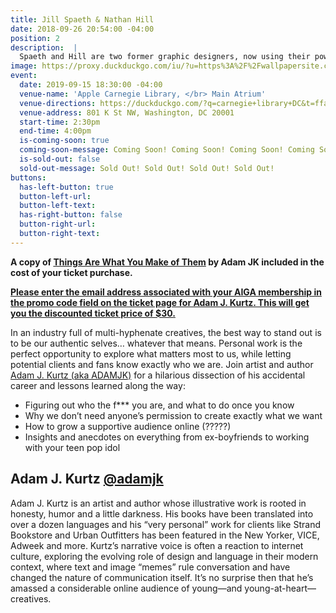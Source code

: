 ```yaml
---
title: Jill Spaeth & Nathan Hill
date: 2018-09-26 20:54:00 -04:00
position: 2
description:  |
  Spaeth and Hill are two former graphic designers, now using their powers to rethink industrial design.
image: https://proxy.duckduckgo.com/iu/?u=https%3A%2F%2Fwallpapersite.com%2Fimages%2Fwallpapers%2Fdva-2560x1440-overwatch-artwork-4k-8770.jpg&f=1
event:
  date: 2019-09-15 18:30:00 -04:00
  venue-name: 'Apple Carnegie Library, </br> Main Atrium'
  venue-directions: https://duckduckgo.com/?q=carnegie+library+DC&t=ffab&ia=web&iaxm=maps&iai=apple-carnegie-library-washington
  venue-address: 801 K St NW, Washington, DC 20001
  start-time: 2:30pm
  end-time: 4:00pm
  is-coming-soon: true
  coming-soon-message: Coming Soon! Coming Soon! Coming Soon! Coming Soon!
  is-sold-out: false
  sold-out-message: Sold Out! Sold Out! Sold Out! Sold Out!
buttons:
  has-left-button: true
  button-left-url:
  button-left-text:
  has-right-button: false
  button-right-url:
  button-right-text:
---
```


**A copy of [Things Are What You Make of Them](http://www.thingsarewhatyoumakeofthem.com/) by Adam JK included in the cost of your ticket purchase.**

**[Please enter the email address associated with your AIGA membership in the promo code field on the ticket page for Adam J. Kurtz. This will get you the discounted ticket price of $30.](https://www.ticketfly.com/purchase/event/1771198?_ga=2.268398606.1278497458.1538496632-1925525455.1538496631)**

In an industry full of multi-hyphenate creatives, the best way to stand out is to be our authentic selves… whatever that means. Personal work is the perfect opportunity to explore what matters most to us, while letting potential clients and fans know exactly who we are. Join artist and author [Adam J. Kurtz (aka ADAMJK)](https://www.instagram.com/adamjk/) for a hilarious dissection of his accidental career and lessons learned along the way:
* Figuring out who the f*** you are, and what to do once you know
* Why we don’t need anyone’s permission to create exactly what we want
* How to grow a supportive audience online (?????)
* Insights and anecdotes on everything from ex-boyfriends to working with your teen pop idol

## Adam J. Kurtz [@adamjk](https://www.instagram.com/adamjk/)
Adam J. Kurtz is an artist and
author whose illustrative work is rooted in honesty, humor and a little darkness. His books have been translated into over a dozen languages and his “very personal” work for clients like Strand Bookstore
and Urban Outfitters has been featured in the New Yorker, VICE, Adweek and more.
Kurtz’s narrative voice is often a reaction to internet culture, exploring the evolving role of design and language in their modern context, where text and image “memes” rule conversation and have changed the nature of communication itself. It’s no surprise then that he’s amassed a considerable online audience of young—and young-at-heart—creatives.
